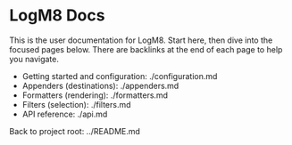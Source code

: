 # LogM8 Docs

This is the user documentation for LogM8. Start here, then dive into the focused pages below. There are backlinks at the end of each page to help you navigate.

- Getting started and configuration: ./configuration.md
- Appenders (destinations): ./appenders.md
- Formatters (rendering): ./formatters.md
- Filters (selection): ./filters.md
- API reference: ./api.md

Back to project root: ../README.md
